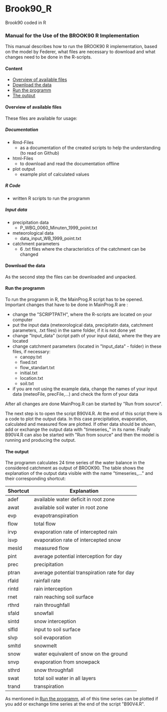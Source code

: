 # Brook90_R
Brook90 coded in R

### Manual for the Use of the BROOK90 R Implementation
This manual describes how to run the BROOK90 R implementation, based on the model by Federer, what files are necessary to download and what changes need to be done in the R-scripts.

#### Content

* [Overview of available files](#overview-of-available-files)
* [Download the data](#download-the-data)
* [Run the programm](#run-the-programm)
* [The output](#the-output)

#### Overview of available files
These files are available for usage:

##### Documentation
* Rmd-Files
  + as a documentation of the created scripts to help the understanding (to read on Github)
* html-Files
  + to download and read the documentation offline
* plot output
  + example plot of calculated values
  
##### R Code
* written R scripts to run the programm

##### Input data
* precipitation data
    + P_WBG_0060_Minuten_1999_point.txt
* meteorological data
    + data_input_WB_1999_point.txt
* catchment parameters
    + 6 .txt files where the characteristics of the catchment can be changed

#### Download the data
As the second step the files can be downloaded and unpacked. 

#### Run the programm
To run the programm in R, the MainProg.R script has to be opened. Important changes that have to be done in MainProg.R are :

* change the "SCRIPTPATH", where the R-scripts are located on your computer
* put the input data (meteorological data, precipitatin data, catchment parameters, .txt files) in the same folder, if it is not done yet
* change "Input_data" (script path of your input data), where the they are located
* change catchment parameters (located in "Input_data" - folder) in these files, if necessary:
    + canopy.txt
    + fixed.txt
    + flow_standart.txt
    + initial.txt
    + location.txt
    + soil.txt
* if you are not using the example data, change the names of your input data (meteoFile, precFile,...) and check the form of your data

After all changes are done MainProg.R can be started by "Run from source". 

The next step is to open the script B90V4.R. At the end of this script there is a code to plot the output data. In this case precipitation, evaporation, calculated and measured flow are plotted. If other data should be shown, add or exchange the output data with "timeseries_" in its name. Finally B90V4.R can also be started with "Run from source" and then the model is running and producing the output.

#### The output
The programm calculates 24 time series of the water balance in the considered catchment as output of BROOK90. The table shows the explanation of the output data visible with the name "timeseries_..." and their corresponding shortcut:

Shortcut|Explanation
--------|-------------------------------------
adef    |available water deficit in root zone
awat    |available soil water in root zone
evp     |evapotranspiration
flow    |total flow
irvp    |evaporation rate of intercepted rain
isvp    |evaporation rate of intercepted snow
mesld   |measured flow
pint    |average potential interception for day
prec    |precipitation
ptran   |average potential transpiration rate for day
rfald   |rainfall rate
rintd   |rain interception
rnet    |rain reaching soil surface
rthrd   |rain throughfall
sfald   |snowfall
sintd   |snow interception
slfld   |input to soil surface
slvp    |soil evaporation
smltd   |snowmelt
snow    |water equivalent of snow on the ground
snvp    |evaporation from snowpack
sthrd   |snow throughfall
swat    |total soil water in all layers
trand   |transpiration

As mentioned in [Run the programm](#run-the-programm), all of this time series can be plotted if you add or exchange time series at the end of the script "B90V4.R".
